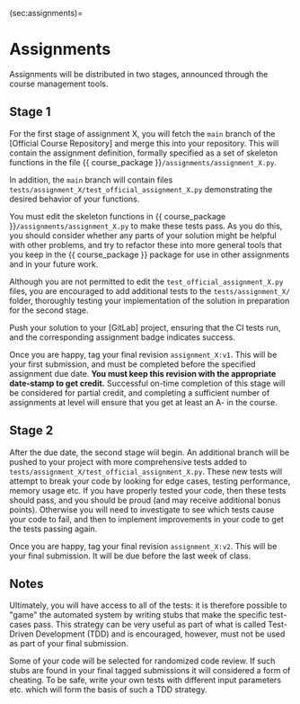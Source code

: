 (sec:assignments)=
# Assignments

Assignments will be distributed in two stages, announced through the course management
tools.

## Stage 1
For the first stage of assignment X, you will fetch the `main` branch of the [Official
Course Repository] and merge this into your repository.  This will contain the
assignment definition, formally specified as a set of skeleton functions in the file {{
course_package }}`/assignments/assignment_X.py`.
     
In addition, the `main` branch will contain files
`tests/assignment_X/test_official_assignment_X.py` demonstrating the desired behavior of
your functions.
     
You must edit the skeleton functions in {{ course_package
}}`/assignments/assignment_X.py` to make these tests pass.  As you do this, you should
consider whether any parts of your solution might be helpful with other problems, and
try to refactor these into more general tools that you keep in the {{ course_package }}
package for use in other assignments and in your future work.

Although you are not permitted to edit the `test_official_assignment_X.py` files,
you are encouraged to add additional tests to the `tests/assignment_X/` folder,
thoroughly testing your implementation of the solution in preparation for the
second stage.

Push your solution to your [GitLab] project, ensuring that the CI tests run, and
the corresponding assignment badge indicates success.

Once you are happy, tag your final revision `assignment_X:v1`.  This will be your
first submission, and must be completed before the specified assignment due date.
**You must keep this revision with the appropriate date-stamp to get credit.**
Successful on-time completion of this stage will be considered for partial credit,
and completing a sufficient number of assignments at level will ensure that you get
at least an A- in the course.

## Stage 2

After the due date, the second stage wiil begin.  An additional branch will be
pushed to your project with more comprehensive tests added to
`tests/assignment_X/test_official_assignment_X.py`.  These new tests will attempt to
break your code by looking for edge cases, testing performance, memory usage etc.
If you have properly tested your code, then these tests should pass, and you should
be proud (and may receive additional bonus points).  Otherwise you will need to
investigate to see which tests cause your code to fail, and then to implement
improvements in your code to get the tests passing again.

Once you are happy, tag your final revision `assignment_X:v2`.  This will be your
final submission.  It will be due before the last week of class.

## Notes

Ultimately, you will have access to all of the tests: it is therefore possible to "game"
the automated system by writing stubs that make the specific test-cases pass.  This
strategy can be very useful as part of what is called Test-Driven Development (TDD) and
is encouraged, however, must not be used as part of your final submission.

Some of your code will be selected for randomized code review.  If such stubs are found
in your final tagged submissions it will considered a form of cheating.  To be safe,
write your own tests with different input parameters etc. which will form the basis of
such a TDD strategy.
